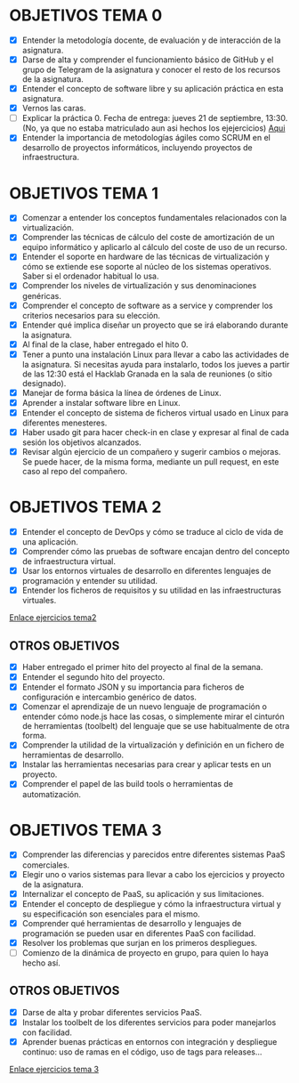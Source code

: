 # OBJETIVOS TEMA 0
- [x] Entender la metodología docente, de evaluación y de interacción de la asignatura.  
- [x] Darse de alta y comprender el funcionamiento básico de GitHub y el grupo de Telegram de la asignatura y conocer el resto de los recursos de la asignatura.  
- [x] Entender el concepto de software libre y su aplicación práctica en esta asignatura.  
- [x] Vernos las caras.  
- [ ] Explicar la práctica 0. Fecha de entrega: jueves 21 de septiembre, 13:30.(No, ya que no estaba matriculado aun asi hechos los ejejercicios) [Aqui](https://github.com/CharlySM/IV-CarlosSanchezMartinez/blob/master/EjerciciosTema1.md)  
- [x] Entender la importancia de metodologías ágiles como SCRUM en el desarrollo de proyectos informáticos, incluyendo proyectos de infraestructura.   
  
# OBJETIVOS TEMA 1  
- [x] Comenzar a entender los conceptos fundamentales relacionados con la virtualización.  
- [x] Comprender las técnicas de cálculo del coste de amortización de un equipo informático y aplicarlo al cálculo del coste de uso de un recurso.  
- [x] Entender el soporte en hardware de las técnicas de virtualización y cómo se extiende ese soporte al núcleo de los sistemas operativos. Saber si el ordenador habitual lo usa.  
- [x] Comprender los niveles de virtualización y sus denominaciones genéricas.  
- [x] Comprender el concepto de software as a service y comprender los criterios necesarios para su elección.  
- [x] Entender qué implica diseñar un proyecto que se irá elaborando durante la asignatura.  
- [x] Al final de la clase, haber entregado el hito 0.  
- [x] Tener a punto una instalación Linux para llevar a cabo las actividades de la asignatura. Si necesitas ayuda para instalarlo, todos los jueves a partir de las 12:30 está el Hacklab Granada en la sala de reuniones (o sitio designado).  
- [x] Manejar de forma básica la línea de órdenes de Linux.  
- [x] Aprender a instalar software libre en Linux.  
- [x] Entender el concepto de sistema de ficheros virtual usado en Linux para diferentes menesteres.  
- [x] Haber usado git para hacer check-in en clase y expresar al final de cada sesión los objetivos alcanzados.  
- [x] Revisar algún ejercicio de un compañero y sugerir cambios o mejoras. Se puede hacer, de la misma forma, mediante un pull request, en este caso al repo del compañero.  
  
# OBJETIVOS TEMA 2  
- [x] Entender el concepto de DevOps y cómo se traduce al ciclo de vida de una aplicación.  
- [x] Comprender cómo las pruebas de software encajan dentro del concepto de infraestructura virtual.  
- [x] Usar los entornos virtuales de desarrollo en diferentes lenguajes de programación y entender su utilidad.  
- [x] Entender los ficheros de requisitos y su utilidad en las infraestructuras virtuales.  

[Enlace ejercicios tema2](https://github.com/CharlySM/IV-CarlosSanchezMartinez/blob/master/EjerciciosTema2.md)  
  ## OTROS OBJETIVOS  
- [x] Haber entregado el primer hito del proyecto al final de la semana.  
- [x] Entender el segundo hito del proyecto.  
- [x] Entender el formato JSON y su importancia para ficheros de configuración e intercambio genérico de datos.  
- [x] Comenzar el aprendizaje de un nuevo lenguaje de programación o entender cómo node.js hace las cosas, o simplemente mirar el cinturón de herramientas (toolbelt) del lenguaje que se use habitualmente de otra forma.  
- [x] Comprender la utilidad de la virtualización y definición en un fichero de herramientas de desarrollo.  
- [x] Instalar las herramientas necesarias para crear y aplicar tests en un proyecto.  
- [x] Comprender el papel de las build tools o herramientas de automatización.  
  
 # OBJETIVOS TEMA 3  
 - [x] Comprender las diferencias y parecidos entre diferentes sistemas PaaS comerciales.  
 - [x] Elegir uno o varios sistemas para llevar a cabo los ejercicios y proyecto de la asignatura.  
 - [x] Internalizar el concepto de PaaS, su aplicación y sus limitaciones.  
 - [x] Entender el concepto de despliegue y cómo la infraestructura virtual y su especificación son esenciales para el mismo.  
 - [x] Comprender qué herramientas de desarrollo y lenguajes de programación se pueden usar en diferentes PaaS con facilidad.  
 - [x] Resolver los problemas que surjan en los primeros despliegues.  
 - [ ] Comienzo de la dinámica de proyecto en grupo, para quien lo haya hecho así.  
 ## OTROS OBJETIVOS  
 - [x] Darse de alta y probar diferentes servicios PaaS.  
 - [x] Instalar los toolbelt de los diferentes servicios para poder manejarlos con facilidad.  
 - [x] Aprender buenas prácticas en entornos con integración y despliegue continuo: uso de ramas en el código, uso de tags para releases...  
   
 [Enlace ejercicios tema 3](https://github.com/CharlySM/IV-CarlosSanchezMartinez/blob/master/ejerciciosTema3.md)
 
